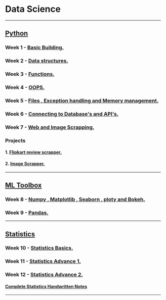 # Data Science

---

## [Python](https://github.com/DarshanRokkad/Data_Science/tree/master/01_Python)
### Week 1 - [Basic Building.](https://github.com/DarshanRokkad/Data_Science/tree/master/01_Python/Week_01_Basic_Building_30_Aug)
### Week 2 - [Data structures.](https://github.com/DarshanRokkad/Data_Science/tree/master/01_Python/Week_02_Data_Structures_31_Aug)
### Week 3 - [Functions.](https://github.com/DarshanRokkad/Data_Science/tree/master/01_Python/Week_03_Functions_2_Sep)
### Week 4 - [OOPS.](https://github.com/DarshanRokkad/Data_Science/tree/master/01_Python/Week_04_Oops_4_Sep)
### Week 5 - [Files , Exception handling and Memory management.](https://github.com/DarshanRokkad/Data_Science/tree/master/01_Python/Week_05_Files_ExceptionHandling_MemoryMangagement_5_Sep)
### Week 6 - [Connecting to Database's and API's.](https://github.com/DarshanRokkad/Data_Science/tree/master/01_Python/Week_06_Connecting_Databases_and_APIs_13_Sep)
### Week 7 - [Web and Image Scrapping.](https://github.com/DarshanRokkad/Data_Science/tree/master/01_Python/Week_07_Web_and_Image_Scraping_25_Sep)

### Projects 
#### 1. [Flipkart review scrapper.](https://github.com/DarshanRokkad/Flipkart_review_Scrapper)
#### 2. [Image Scrapper.](https://github.com/DarshanRokkad/Image_Scrapper)

---

## [ML Toolbox](https://github.com/DarshanRokkad/Data_Science/tree/master/02_ML_Toolbox)
### Week 8 - [Numpy , Matplotlib , Seaborn , ploty and Bokeh.](https://github.com/DarshanRokkad/Data_Science/tree/master/02_ML_Toolbox/Week_08_Numpy_Visualization_28_Sep)
### Week 9 - [Pandas.](https://github.com/DarshanRokkad/Data_Science/tree/master/02_ML_Toolbox/Week_09_Pandas_1_Oct)

---

## [Statistics](https://github.com/DarshanRokkad/Data_Science/tree/master/03_Statistics)
### Week 10 - [Statistics Basics.](https://github.com/DarshanRokkad/Data_Science/tree/master/03_Statistics/Week_10_Statistics_Basic_5_Oct)
### Week 11 - [Statistics Advance 1.](https://github.com/DarshanRokkad/Data_Science/tree/master/03_Statistics/Week_11_Statistics_Advance-1_7_Oct)
### Week 12 - [Statistics Advance 2.](https://github.com/DarshanRokkad/Data_Science/tree/master/03_Statistics/Week_12_Statistics_Advance-2_11_Oct)
#### [Complete Statistics Handwritten Notes](https://github.com/DarshanRokkad/Data_Science/tree/master/03_Statistics/Darshan_Complete_Statistics_Notes)

--- 
